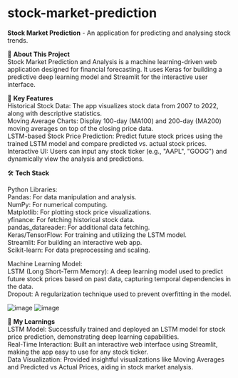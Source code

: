 # stock-market-prediction
**Stock Market Prediction** - An application for predicting and analysing stock trends.

👋 **About This Project**<br>
Stock Market Prediction and Analysis is a machine learning-driven web application designed for financial forecasting. It uses Keras for building a predictive deep learning model and Streamlit for the interactive user interface. 

🔑 **Key Features**<br>
Historical Stock Data: The app visualizes stock data from 2007 to 2022, along with descriptive statistics.<br>
Moving Average Charts: Display 100-day (MA100) and 200-day (MA200) moving averages on top of the closing price data.<br>
LSTM-based Stock Price Prediction: Predict future stock prices using the trained LSTM model and compare predicted vs. actual stock prices.<br>
Interactive UI: Users can input any stock ticker (e.g., "AAPL", "GOOG") and dynamically view the analysis and predictions.<br>

🛠️ **Tech Stack**<br>

Python Libraries:<br>
Pandas: For data manipulation and analysis.<br>
NumPy: For numerical computing.<br>
Matplotlib: For plotting stock price visualizations.<br>
yfinance: For fetching historical stock data.<br>
pandas_datareader: For additional data fetching.<br>
Keras/TensorFlow: For training and utilizing the LSTM model.<br>
Streamlit: For building an interactive web app.<br>
Scikit-learn: For data preprocessing and scaling.<br>

Machine Learning Model:<br>
LSTM (Long Short-Term Memory): A deep learning model used to predict future stock prices based on past data, capturing temporal dependencies in the data.<br>
Dropout: A regularization technique used to prevent overfitting in the model.<br>

![image](https://github.com/user-attachments/assets/6d3f4942-12a4-4327-9a09-24e4b8971b5d)
![image](https://github.com/user-attachments/assets/b1791143-a7db-4b6e-93cd-6c56a2f13e14)

🎯 **My Learnings**<br>
LSTM Model: Successfully trained and deployed an LSTM model for stock price prediction, demonstrating deep learning capabilities.<br>
Real-Time Interaction: Built an interactive web interface using Streamlit, making the app easy to use for any stock ticker.<br>
Data Visualization: Provided insightful visualizations like Moving Averages and Predicted vs Actual Prices, aiding in stock market analysis.<br>


